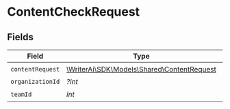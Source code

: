 # ContentCheckRequest


## Fields

| Field                                                                               | Type                                                                                | Required                                                                            | Description                                                                         |
| ----------------------------------------------------------------------------------- | ----------------------------------------------------------------------------------- | ----------------------------------------------------------------------------------- | ----------------------------------------------------------------------------------- |
| `contentRequest`                                                                    | [\WriterAi\SDK\Models\Shared\ContentRequest](../../Models/Shared/ContentRequest.md) | :heavy_check_mark:                                                                  | N/A                                                                                 |
| `organizationId`                                                                    | *?int*                                                                              | :heavy_minus_sign:                                                                  | N/A                                                                                 |
| `teamId`                                                                            | *int*                                                                               | :heavy_check_mark:                                                                  | N/A                                                                                 |